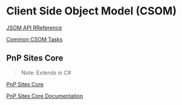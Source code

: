 # Client Side Object Model (CSOM)

[JSOM API RReference](https://docs.microsoft.com/en-us/sharepoint/dev/sp-add-ins/sharepoint-net-server-csom-jsom-and-rest-api-index)

[Common CSOM Tasks](<https://docs.microsoft.com/en-us/previous-versions/office/developer/sharepoint-2010/ee537013(v=office.14)>)

## PnP Sites Core

> Note: Extends in C#

[PnP Sites Core](https://github.com/SharePoint/PnP-Sites-Core)

[PnP Sites Core Documentation](https://github.com/SharePoint/PnP-Sites-Core/blob/master/Core/README.md)
